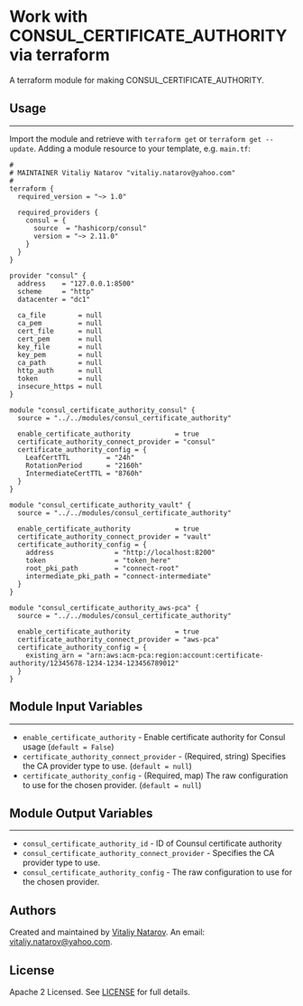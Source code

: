 # Work with CONSUL_CERTIFICATE_AUTHORITY via terraform

A terraform module for making CONSUL_CERTIFICATE_AUTHORITY.


## Usage
----------------------
Import the module and retrieve with ```terraform get``` or ```terraform get --update```. Adding a module resource to your template, e.g. `main.tf`:

```
#
# MAINTAINER Vitaliy Natarov "vitaliy.natarov@yahoo.com"
#
terraform {
  required_version = "~> 1.0"

  required_providers {
    consul = {
      source  = "hashicorp/consul"
      version = "~> 2.11.0"
    }
  }
}

provider "consul" {
  address    = "127.0.0.1:8500"
  scheme     = "http"
  datacenter = "dc1"

  ca_file        = null
  ca_pem         = null
  cert_file      = null
  cert_pem       = null
  key_file       = null
  key_pem        = null
  ca_path        = null
  http_auth      = null
  token          = null
  insecure_https = null
}

module "consul_certificate_authority_consul" {
  source = "../../modules/consul_certificate_authority"

  enable_certificate_authority           = true
  certificate_authority_connect_provider = "consul"
  certificate_authority_config = {
    LeafCertTTL         = "24h"
    RotationPeriod      = "2160h"
    IntermediateCertTTL = "8760h"
  }
}

module "consul_certificate_authority_vault" {
  source = "../../modules/consul_certificate_authority"

  enable_certificate_authority           = true
  certificate_authority_connect_provider = "vault"
  certificate_authority_config = {
    address               = "http://localhost:8200"
    token                 = "token_here"
    root_pki_path         = "connect-root"
    intermediate_pki_path = "connect-intermediate"
  }
}

module "consul_certificate_authority_aws-pca" {
  source = "../../modules/consul_certificate_authority"

  enable_certificate_authority           = true
  certificate_authority_connect_provider = "aws-pca"
  certificate_authority_config = {
    existing_arn = "arn:aws:acm-pca:region:account:certificate-authority/12345678-1234-1234-123456789012"
  }
}
```

## Module Input Variables
----------------------
- `enable_certificate_authority` - Enable certificate authority for Consul usage (`default = False`)
- `certificate_authority_connect_provider` - (Required, string) Specifies the CA provider type to use. (`default = null`)
- `certificate_authority_config` - (Required, map) The raw configuration to use for the chosen provider. (`default = null`)

## Module Output Variables
----------------------
- `consul_certificate_authority_id` - ID of Counsul certificate authority
- `consul_certificate_authority_connect_provider` - Specifies the CA provider type to use.
- `consul_certificate_authority_config` - The raw configuration to use for the chosen provider.


## Authors

Created and maintained by [Vitaliy Natarov](https://github.com/SebastianUA). An email: [vitaliy.natarov@yahoo.com](vitaliy.natarov@yahoo.com).

## License

Apache 2 Licensed. See [LICENSE](https://github.com/SebastianUA/terraform/blob/master/LICENSE) for full details.
